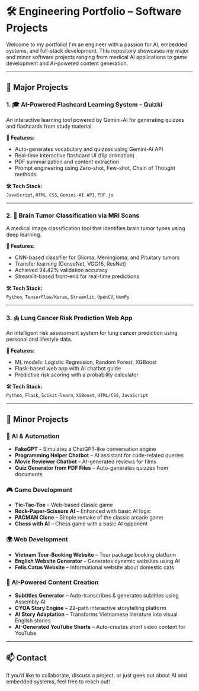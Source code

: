 # 🛠️ Engineering Portfolio – Software Projects

Welcome to my portfolio! I'm an engineer with a passion for AI, embedded systems, and full-stack development. This repository showcases my major and minor software projects ranging from medical AI applications to game development and AI-powered content generation.

---

## 🚀 Major Projects

### 1. 🎓 AI-Powered Flashcard Learning System – **Quizki**
An interactive learning tool powered by Gemini-AI for generating quizzes and flashcards from study material.

**🔧 Features:**
- Auto-generates vocabulary and quizzes using Gemini-AI API
- Real-time interactive flashcard UI (flip animation)
- PDF summarization and content extraction
- Prompt engineering using Zero-shot, Few-shot, Chain of Thought methods

**🛠️ Tech Stack:**  
`JavaScript`, `HTML`, `CSS`, `Gemini-AI API`, `PDF.js`

---

### 2. 🧠 Brain Tumor Classification via MRI Scans
A medical image classification tool that identifies brain tumor types using deep learning.

**🔧 Features:**
- CNN-based classifier for Glioma, Meningioma, and Pituitary tumors
- Transfer learning (DenseNet, VGG16, ResNet)
- Achieved 94.42% validation accuracy
- Streamlit-based front-end for real-time predictions

**🛠️ Tech Stack:**  
`Python`, `TensorFlow/Keras`, `Streamlit`, `OpenCV`, `NumPy`

---

### 3. 🫁 Lung Cancer Risk Prediction Web App
An intelligent risk assessment system for lung cancer prediction using personal and lifestyle data.

**🔧 Features:**
- ML models: Logistic Regression, Random Forest, XGBoost
- Flask-based web app with AI chatbot guide
- Predictive risk scoring with a probability calculator

**🛠️ Tech Stack:**  
`Python`, `Flask`, `Scikit-learn`, `XGBoost`, `HTML/CSS`, `JavaScript`

---

## 🔹 Minor Projects

### 🤖 AI & Automation
- **FakeGPT** – Simulates a ChatGPT-like conversation engine  
- **Programming Helper Chatbot** – AI assistant for code-related queries  
- **Movie Reviewer Chatbot** – AI-generated reviews for films  
- **Quiz Generator from PDF Files** – Auto-generates quizzes from documents  

### 🎮 Game Development
- **Tic-Tac-Toe** – Web-based classic game  
- **Rock-Paper-Scissors AI** – Enhanced with basic AI logic  
- **PACMAN Clone** – Simple remake of the classic arcade game  
- **Chess with AI** – Chess game with a basic AI opponent  

### 🌍 Web Development
- **Vietnam Tour-Booking Website** – Tour package booking platform  
- **English Website Generator** – Generates dynamic websites using AI  
- **Felis Catus Website** – Informational website about domestic cats  

### 🧠 AI-Powered Content Creation
- **Subtitles Generator** – Auto-transcribes & generates subtitles using Assembly AI  
- **CYOA Story Engine** – 22-path interactive storytelling platform  
- **AI Story Adaptation** – Transforms Vietnamese literature into visual English stories  
- **AI-Generated YouTube Shorts** – Auto-creates short video content for YouTube  

---

## 📫 Contact

If you’d like to collaborate, discuss a project, or just geek out about AI and embedded systems, feel free to reach out!

